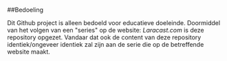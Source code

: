 ##Bedoeling

Dit Github project is alleen bedoeld voor educatieve doeleinde.
Doormiddel van het volgen van een "series" op de website: *Laracast.com* is deze repository opgezet.
Vandaar dat ook de content van deze repository identiek/ongeveer identiek zal zijn aan de serie die op de betreffende website maakt.